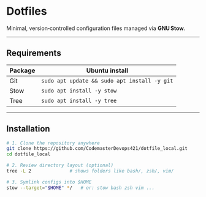 # Dotfiles

Minimal, version‑controlled configuration files managed via **GNU Stow**.

---

## Requirements

| Package | Ubuntu install |
|---------|----------------|
| Git     | `sudo apt update && sudo apt install -y git` |
| Stow    | `sudo apt install -y stow` |
| Tree    | `sudo apt install -y tree` |

---

## Installation

```bash
# 1. Clone the repository anywhere
git clone https://github.com/CodemasterDevops421/dotfile_local.git
cd dotfile_local

# 2. Review directory layout (optional)
tree -L 2              # shows folders like bash/, zsh/, vim/

# 3. Symlink configs into $HOME
stow --target="$HOME" */   # or: stow bash zsh vim ...

